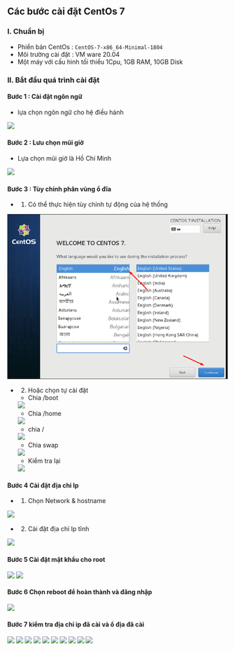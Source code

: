 ## Các bước cài đặt CentOs 7
### I. Chuẩn bị
- Phiển bản CentOs : `CentOS-7-x86_64-Minimal-1804`
- Môi trường cài đặt : VM ware 20.04
- Một máy với cấu hình tối thiểu 1Cpu, 1GB RAM, 10GB Disk
### II. Bắt đầu quá trình cài đặt
#### Bước 1 : Cài đặt ngôn ngữ 
- lựa chọn ngôn ngữ cho hệ điều hành 
<img src="img/ce1.png">

#### Bước 2 : Lưu chọn mũi giờ 
- Lựa chọn mũi giờ là Hồ Chí Minh
<img src="img/ce2.png">

#### Bước 3 : Tùy chỉnh phân vùng ổ đĩa
- 1. Có thể thực hiện tùy chỉnh tự động của hệ thống
<img src="../img/ce3.png">

- 2. Hoặc chọn tự cài đặt
    + Chia /boot
    <img src="img/ce4.png">

    + Chia /home
    <img src="img/ce5.png">

    + chia /
    <img src="img/ce6.png">

    + Chia swap 
    <img src="img/ce7.png">

    + Kiểm tra lại 
    <img src="img/ce8.png">

#### Bước 4 Cài đặt địa chỉ Ip 
- 1. Chọn Network & hostname
<img src="img/ce9.png">


- 2. Cài đặt địa chỉ Ip tĩnh 
<img src="img/ce10.png">

#### Bước 5 Cài đặt mật khẩu cho root
<img src="img/ce11.png">
<img src="img/ce12.png">


#### Bước 6 Chọn reboot để hoàn thành và đăng nhập
<img src="img/ce13.png">

#### Bước 7 kiểm tra địa chỉ ip đã cài và ổ địa đã cài
<img src="img/ce14.png">
<img src="img/ce15.png">
<img src="img/ce16.png">
<img src="img/ce17.png">
<img src="img/ce18.png">
<img src="img/ce19.png">
<img src="img/ce20.png">
<img src="img/ce21.png">
<img src="img/ce22.png">
<img src="img/ce23.png">

